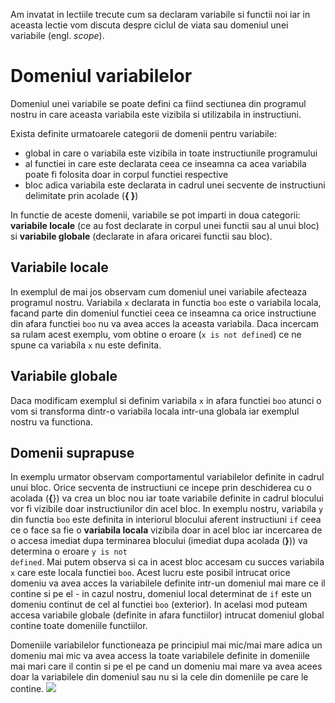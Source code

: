 Am invatat in lectiile trecute cum sa declaram variabile si functii noi iar in aceasta lectie vom discuta despre ciclul de viata sau domeniul unei variabile (engl. _scope_). 

# Domeniul variabilelor #
Domeniul unei variabile se poate defini ca fiind sectiunea din programul nostru in care aceasta variabila este vizibila si utilizabila in instructiuni.

Exista definite urmatoarele categorii de domenii pentru variabile:
- global in care o variabila este vizibila in toate instructiunile programului
- al functiei in care este declarata ceea ce inseamna ca acea variabila poate fi folosita doar in corpul functiei respective
- bloc adica variabila este declarata in cadrul unei secvente de instructiuni delimitate prin acolade (**{ }**)

<p class="tip-box">
In functie de aceste domenii, variabile se pot imparti in doua categorii: <strong>variabile locale</strong> (ce au fost declarate in corpul unei functii sau al unui bloc) si <strong>variabile globale</strong> (declarate in afara oricarei functii sau bloc).
</p>

## Variabile locale ##
In exemplul de mai jos observam cum domeniul unei variabile afecteaza programul nostru. Variabila <code>x</code> declarata in functia <code>boo</code> este o variabila locala, facand parte din domeniul functiei ceea ce inseamna ca orice instructiune din afara functiei <code>boo</code> nu va avea acces la aceasta variabila. Daca incercam sa rulam acest exemplu, vom obtine o eroare (<code>x is not defined</code>) ce ne spune ca variabila <code>x</code> nu este definita.

<div class="algovis" config-id="scopuri-basics.json" av-selected="0"></div>

## Variabile globale ##
Daca modificam exemplul si definim variabila <code>x</code> in afara functiei <code>boo</code> atunci o vom si transforma dintr-o variabila locala intr-una globala iar exemplul nostru va functiona.

<div class="algovis" config-id="scopuri-basics.json" av-selected="1"></div>

## Domenii suprapuse ##
In exemplu urmator observam comportamentul variabilelor definite in cadrul unui bloc. Orice secventa de instructiuni ce incepe prin deschiderea cu o acolada (**{**}) va crea un bloc nou iar toate variabile definite in cadrul blocului vor fi vizibile doar instructiunilor din acel bloc. In exemplu nostru, variabila <code>y</code> din functia <code>boo</code> este definita in interiorul blocului aferent instructiuni <code>if</code> ceea ce o face sa fie o **variabila locala** vizibila doar in acel bloc iar incercarea de o accesa imediat dupa terminarea blocului (imediat dupa acolada (**}**)) va determina o eroare <code>y is not defined</code>. Mai putem observa si ca in acest bloc accesam cu succes variabila <code>x</code> care este locala functiei <code>boo</code>. Acest lucru este posibil intrucat orice domeniu va avea acces la variabilele definite intr-un domeniul mai mare ce il contine si pe el - in cazul nostru, domeniul local determinat de <code>if</code> este un domeniu continut de cel al functiei <code>boo</code> (exterior). In acelasi mod puteam accesa variabile globale (definite in afara functiilor) intrucat domeniul global contine toate domeniile functiilor.

<div class="algovis" config-id="scopuri-basics.json" av-selected="2"></div>

<p class="attention-box">Domeniile variabilelor functioneaza pe principiul mai mic/mai mare adica un domeniu mai mic va avea access la toate variabilele definite in domeniile mai mari care il contin si pe el pe cand un domeniu mai mare va avea acees doar la variabilele din domeniul sau nu si la cele din domeniile pe care le contine.
<img src="../wp-content/uploads/2023/img/scopuri0.png" class="img-box">

</p>

